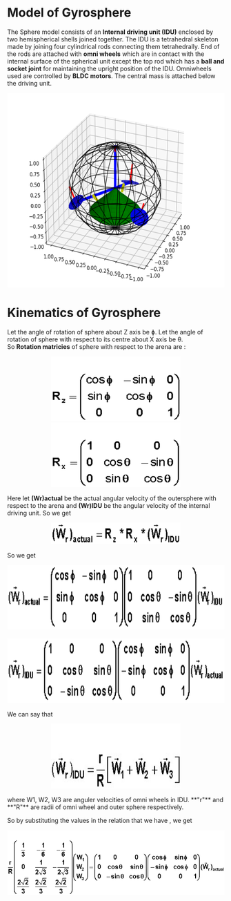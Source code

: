 # Model of Gyrosphere
The Sphere model consists of an **Internal driving unit (IDU)** enclosed by two hemispherical shells joined together. The IDU is a tetrahedral skeleton made by joining four cylindrical rods connecting them tetrahedrally. End of the rods are attached with **omni wheels** which are in contact with the internal surface of the spherical unit except the top rod which has a **ball and socket joint** for maintaining the upright position of the IDU. Omniwheels used are controlled by **BLDC motors**. The central mass is attached below the driving unit.
<p align="center">
 <img  width="600" height="450" src="https://github.com/naval-selvan-1214/kinematics_equation/blob/main/media/gyro_matplotlib-model.png"><br>
</p>

# Kinematics of Gyrosphere
Let the angle of rotation of sphere about Z axis be ɸ. Let the angle of rotation of sphere with respect to its centre about X axis be θ.<br>
So **Rotation matricies** of sphere with respect to the arena are : 

<p align="center">
 <img  width="300" height="150"  src="https://github.com/naval-selvan-1214/kinematics_equation/blob/main/media/z_rot_matrix.gif">
 <img  width="300" height="150"  src="https://github.com/naval-selvan-1214/kinematics_equation/blob/main/media/x_rot_matrix.gif"><br>
</p>

Here let **(Wr)actual**  be the actual angular velocity of the outersphere with respect to the arena and **(Wr)IDU**  be the angular velocity of the internal driving unit. So we get

<p align="center">
 <img  width="300" height="50" src="https://github.com/naval-selvan-1214/kinematics_equation/blob/main/media/formula.gif"><br>
</p>

So we get 
<p align="center">
 <img  width="650" height="150" src="https://github.com/naval-selvan-1214/kinematics_equation/blob/main/media/stp1.gif"><br><br>
 <img  width="650" height="150" src="https://github.com/naval-selvan-1214/kinematics_equation/blob/main/media/stp2.gif"><br>
</p>

We can say that
<p align="center">
 <img  width="300" height="150" src="https://github.com/naval-selvan-1214/kinematics_equation/blob/main/media/mstep3.jpg"><br>
</p>
where W1, W2, W3 are anguler velocities of omni wheels in IDU. **"r"** and **"R"** are radii of omni wheel and outer sphere respectively.

So by substituting the values in the relation that we have , we get 

<p align="center">
 <img  width="650" height="150" src="https://github.com/naval-selvan-1214/kinematics_equation/blob/main/media/step4.gif"><br>
</p>
